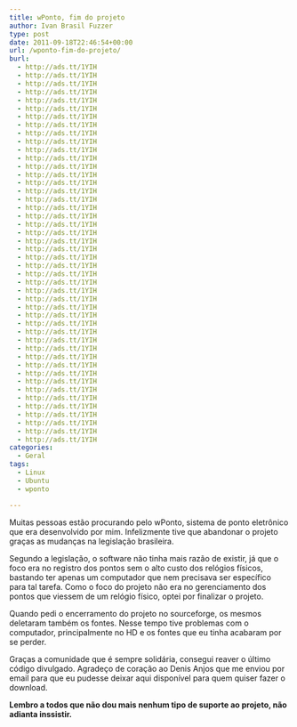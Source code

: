 ```yaml
---
title: wPonto, fim do projeto
author: Ivan Brasil Fuzzer
type: post
date: 2011-09-18T22:46:54+00:00
url: /wponto-fim-do-projeto/
burl:
  - http://ads.tt/1YIH
  - http://ads.tt/1YIH
  - http://ads.tt/1YIH
  - http://ads.tt/1YIH
  - http://ads.tt/1YIH
  - http://ads.tt/1YIH
  - http://ads.tt/1YIH
  - http://ads.tt/1YIH
  - http://ads.tt/1YIH
  - http://ads.tt/1YIH
  - http://ads.tt/1YIH
  - http://ads.tt/1YIH
  - http://ads.tt/1YIH
  - http://ads.tt/1YIH
  - http://ads.tt/1YIH
  - http://ads.tt/1YIH
  - http://ads.tt/1YIH
  - http://ads.tt/1YIH
  - http://ads.tt/1YIH
  - http://ads.tt/1YIH
  - http://ads.tt/1YIH
  - http://ads.tt/1YIH
  - http://ads.tt/1YIH
  - http://ads.tt/1YIH
  - http://ads.tt/1YIH
  - http://ads.tt/1YIH
  - http://ads.tt/1YIH
  - http://ads.tt/1YIH
  - http://ads.tt/1YIH
  - http://ads.tt/1YIH
  - http://ads.tt/1YIH
  - http://ads.tt/1YIH
  - http://ads.tt/1YIH
  - http://ads.tt/1YIH
  - http://ads.tt/1YIH
  - http://ads.tt/1YIH
  - http://ads.tt/1YIH
  - http://ads.tt/1YIH
  - http://ads.tt/1YIH
  - http://ads.tt/1YIH
  - http://ads.tt/1YIH
  - http://ads.tt/1YIH
  - http://ads.tt/1YIH
  - http://ads.tt/1YIH
  - http://ads.tt/1YIH
  - http://ads.tt/1YIH
categories:
  - Geral
tags:
  - Linux
  - Ubuntu
  - wponto

---
```

Muitas pessoas estão procurando pelo wPonto, sistema de ponto eletrônico que era desenvolvido por mim. Infelizmente tive que abandonar o projeto graças as mudanças na legislação brasileira.

Segundo a legislação, o software não tinha mais razão de existir, já que o foco era no registro dos pontos sem o alto custo dos relógios físicos, bastando ter apenas um computador que nem precisava ser específico para tal tarefa. Como o foco do projeto não era no gerenciamento dos pontos que viessem de um relógio físico, optei por finalizar o projeto.

Quando pedi o encerramento do projeto no sourceforge, os mesmos deletaram também os fontes. Nesse tempo tive problemas com o computador, principalmente no HD e os fontes que eu tinha acabaram por se perder.

Graças a comunidade que é sempre solidária, consegui reaver o último código divulgado. Agradeço de coração ao Denis Anjos que me enviou por email para que eu pudesse deixar aqui disponível para quem quiser fazer o download.

**Lembro a todos que não dou mais nenhum tipo de suporte ao projeto, não adianta inssistir.**

<p style="text-align: center;">
  <!--download id="33"-->
</p>